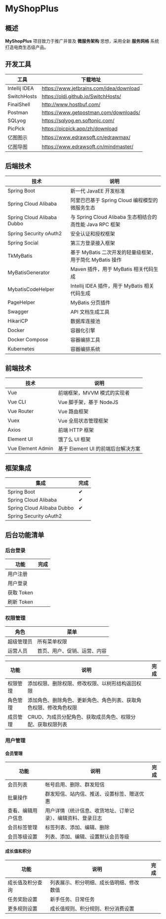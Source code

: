# MyShopPlus

## 概述

**MyShopPlus** 项目致力于推广并普及 **微服务架构** 思想，采用全新 **服务网格** 系统打造电商生态级产品。

## 开发工具

工具 | 下载地址 
----|----
Intellij IDEA | https://www.jetbrains.com/idea/download 
SwitchHosts | https://oldj.github.io/SwitchHosts/
FinalShell | http://www.hostbuf.com/ 
Postman | https://www.getpostman.com/downloads/ 
SQLyog | https://sqlyog.en.softonic.com/ 
PicPick | https://picpick.app/zh/download 
亿图图示 | https://www.edrawsoft.cn/edrawmax/ 
亿图导图 | https://www.edrawsoft.cn/mindmaster/ 

## 后端技术

技术 | 说明 
----|----
Spring Boot | 新一代 JavaEE 开发标准 
Spring Cloud Alibaba | 阿里巴巴基于 Spring Cloud 编程模型的微服务生态 
Spring Cloud Alibaba Dubbo | 与 Spring Cloud Alibaba 生态相结合的高性能 Java RPC 框架 
Spring Security oAuth2 | 安全认证和授权框架 
Spring Social | 第三方登录接入框架 
TkMyBatis | 基于 MyBatis 二次开发的轻量级框架，用于简化 MyBatis 操作 
MyBatisGenerator | Maven 插件，用于 MyBatis 相关代码生成 
MybatisCodeHelper | Intellij IDEA 插件，用于 MyBatis 相关代码生成 
PageHelper | MyBatis 分页插件 
Swagger | API 文档生成工具
HikariCP | 数据库连接池 
Docker | 容器化引擎 
Docker Compose | 容器编排工具 
Kubernetes | 容器编排系统 

## 前端技术

技术 | 说明 
----|----
Vue | 前端框架，MVVM 模式的实现者 
Vue CLI | Vue 脚手架，基于 NodeJS 
Vue Router | Vue 路由框架 
Vuex | Vue 全局状态管理框架 
Axios | 前端 HTTP 框架 
Element UI | 饿了么 UI 框架 
Vue Element Admin | 基于 Element UI 的前端后台解决方案 

## 框架集成

集成 | 完成 
----|----
Spring Boot | ✔
Spring Cloud Alibaba | ✔ 
Spring Cloud Alibaba Dubbo | ✔ 
Spring Security oAuth2 | 

## 后台功能清单

### 后台登录

功能 | 完成 
----|----
用户注册 | 
用户登录 | 
获取 Token | 
刷新 Token | 

### 权限管理

角色 | 菜单 
----|----
超级管理员 | 所有菜单权限 
运营人员 | 首页、用户、促销、运营、内容 

功能 | 说明 | 完成 
----|----|----
权限管理 | 添加权限、删除权限、修改权限、以树形结构返回权限 | 
角色管理 | 添加角色、删除角色、更新角色、角色列表、获取角色权限、修改角色权限 | 
成员管理 | CRUD、为成员分配角色、获取成员角色、权限分配、获取权限列表 | 

### 用户管理

#### 会员管理

功能 | 说明 | 完成 
----|----|----
会员列表 | 帐号启用、删除、群发短信 | 
批量操作 | 群发短信、站内信、推送、设置标签、赠送优惠 | 
查看、编辑用户信息 | 用户详情（统计信息、收货地址、订单记录）、编辑资料、登录日志 | 
会员标签管理 | 标签列表、添加、编辑、删除 | 
会员等级设置 | 列表、添加、编辑、设置默认会员等级 | 

#### 成长值和积分

功能 | 说明 | 完成 
----|----|----
成长值及积分查询 | 列表展示、积分明细、成长值明细、修改数值 | 
任务奖励设置 | 新手任务、日常任务 | 
更多规则设置 | 成长值规则、积分规则、积分消费设置 | 
